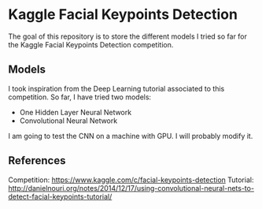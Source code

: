 # Kaggle Facial Keypoints Detection
The goal of this repository is to store the different models I tried so far for the Kaggle Facial Keypoints Detection competition.

## Models
I took inspiration from the Deep Learning tutorial associated to this competition. So far, I have tried two models:

* One Hidden Layer Neural Network
* Convolutional Neural Network

I am going to test the CNN on a machine with GPU. I will probably modify it.

## References
Competition: https://www.kaggle.com/c/facial-keypoints-detection
Tutorial: http://danielnouri.org/notes/2014/12/17/using-convolutional-neural-nets-to-detect-facial-keypoints-tutorial/